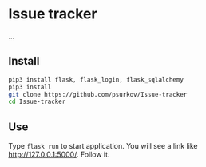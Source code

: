 # Issue tracker

...

## Install

```bash
pip3 install flask, flask_login, flask_sqlalchemy
pip3 install 
git clone https://github.com/psurkov/Issue-tracker
cd Issue-tracker
```

## Use

Type `flask run` to start application. You will see a link like http://127.0.0.1:5000/. Follow it.